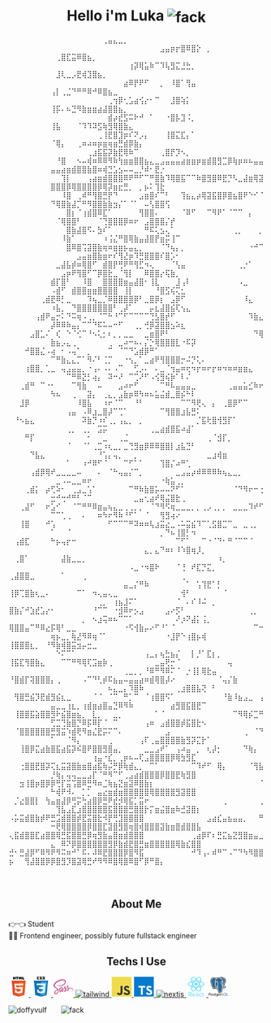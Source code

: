 ## <h1 align='center'>Hello i'm Luka <img align="center" alt="fack" width="60" src="https://media.tenor.com/5scjum_BlMMAAAAi/man-face-roblox.gif"></h1>

<div  align="center">
  ⠀⠀⠀⠀⠀⠀⠀⠀⠀⠀⠀⠀⠀⠀⠀⠀⠀⠀⢀⣤⣄⣀⡀⠀⠀⠀⠀⠀⠀⠀⠀⠀⠀⠀⠀⠀⠀⠀⠀⠀⠀⠀⠀⠀⠀⠀⠀⠀⠀⠀⠀⠀⠀⠀⠀⠀⠀⠀⠀⠀⠀⠀⠀⠀⠀⠀⠀⠀⠀⠀⠀⠀⠀⠀⣠⣤⡶⡖⣿⠿⣿⡕⠀⡀⠀⠀⠀⠀⠀⠀
⠀⠀⠀⠀⠀⠀⠀⠀⠀⢀⣿⣏⣭⠿⣿⣦⡀⠀⠀⠀⠀⠀⠀⠀⠀⠀⠀⠀⠀⠀⠀⠀⠀⠀⠀⠀⠀⠀⠀⠀⠀⠀⠀⠀⠀⠀⠀⠀⠀⠀⠀⠀⠀⠀⠀⠀⠀⠀⠀⠀⠀⠀⠀⠀⢰⡽⢿⣥⠷⠉⠹⢧⣻⣍⣘⣓⡀⠀⠀⠀⠀⠀
⠀⠀⠀⠀⠀⠀⠀⠀⠀⣸⢇⣀⡠⣟⢾⣹⣿⣦⡀⠀⠀⠀⠀⠀⠀⠀⠀⠀⠀⠀⠀⠀⠀⠀⠀⠀⠀⠀⠀⠀⠀⠀⠀⠀⠀⠀⠀⠀⠀⠀⠀⠀⠀⠀⠀⠀⠀⠀⠀⠀⠀⠀⠀⣴⠿⡟⠟⠋⠀⠀⡀⠀⠸⣿⠁⢻⣤⠀⠀⠀⠀⠀
⠀⠀⠀⠀⠀⠀⠀⠀⢠⡇⢀⣈⠙⠛⠛⠿⠚⠿⣿⣦⣀⠀⠀⠀⠀⠀⠀⠀⠀⠀⠀⠀⠀⠀⠀⠀⠀⠀⠀⠀⠀⠀⠀⠀⠀⠀⠀⠀⠀⠀⠀⠀⠀⠀⠀⠀⠀⠀⠀⠀⢀⢲⡿⢂⣡⣴⢪⡔⠂⠉⠀⠀⣸⣿⢵⡅⠀⠀⠀⠀⠀⠀
⠀⠀⠀⠀⠀⠀⠀⠀⢸⡯⠄⠦⣙⠻⣷⣶⣶⣴⣼⣿⣿⣦⡀⠀⠀⠀⠀⠀⠀⠀⠀⠀⠀⠀⠀⠀⠀⠀⠀⠀⠀⠀⠀⠀⠀⠀⠀⠀⠀⠀⠀⠀⠀⠀⠀⠀⠀⠀⠀⠀⣾⡴⣞⣫⠭⠗⠚⠀⠁⠀⠀⠐⣿⡧⣹⠨⡀⠀⠀⠀⠀⠀
⠀⠀⠀⠀⠀⠀⠀⠀⢸⣧⠀⠀⠀⠈⠹⠹⠽⣫⢷⣻⢿⣿⣷⣄⠀⠀⠀⠀⠀⠀⠀⠀⠀⠀⠀⠀⠀⠀⠀⠀⠀⠀⠀⠀⠀⠀⠀⠀⠀⠀⠀⠀⠀⠀⠀⠀⠀⠀⢀⢸⣟⣿⣹⡶⠎⠝⡠⡄⠀⠀⠀⢸⣿⣍⣏⡄⠁⠀⠀⠀⠀⠀
⠀⠀⠀⠀⠀⠀⠀⠀⠈⢿⡄⠀⠀⢀⠶⠴⠶⡶⣶⢶⣶⣛⣾⡿⣷⡄⠀⠀⠀⠀⠀⠀⠀⠀⠀⠀⠀⠀⠀⠀⠀⠀⠀⠀⠀⠀⠀⠀⠀⠀⠀⠀⠀⠀⠀⠀⢀⣰⣯⣯⡽⣷⣟⢿⠷⠉⠀⠀⠀⠀⢀⣿⡟⡹⠢⡀⠀⠀⠀⠀⠀⠀
⠀⠀⠀⠀⠀⠀⠀⠀⠀⠘⣿⠀⠀⠢⠤⢾⠶⠿⠿⠻⠷⢳⣶⣶⣿⣿⣦⣄⣀⣠⣤⣤⣤⣴⣶⣶⡶⣶⣾⣿⣻⣉⡿⢷⡶⠶⠦⣤⣤⣤⣤⣴⣶⣾⣿⣿⣷⣿⠶⢾⣙⣡⣢⠤⠤⣀⡘⠾⠂⣟⡐⠀⠀⠀⠀⠀⠀⠀⠀⠀⠀⠀
⠀⠀⠀⠀⠀⠀⠀⠀⠀⠀⢹⡇⠀⠀⠀⢠⣴⣶⣾⣿⣿⣿⠿⠟⠛⠋⠉⠛⣿⣷⠹⢿⣿⣯⠉⠉⠷⣿⣻⣿⠿⣟⡙⠣⣀⣼⣶⢿⣽⣿⣿⣿⡿⢿⣿⣿⣿⣿⡿⢿⡽⣶⣖⣛⡀⠀⡀⡦⠅⢹⣗⠀⠀⠀⠀⠀⠀⠀⠀⠀⠀⠀
⠀⠀⠀⠀⠀⠀⠀⠀⠀⠀⠸⣿⠀⢀⠾⠛⢻⣿⣛⡟⠙⠀⠀⠀⠀⣠⣶⣿⠎⠉⠃⠀⠀⢹⣦⣄⡴⢿⣽⣯⣿⡿⣿⣦⣿⠟⠑⠊⠈⠙⢿⣿⣷⣼⡉⠛⠻⣿⣿⣷⣷⣲⡌⠁⠈⠁⠀⠤⢣⣿⣿⢫⠀⠀⠀⠀⠀⠀⠀⠀⠀⠀
⠀⠀⠀⠀⠀⠀⠀⠀⠀⠀⠀⣿⡆⠈⢰⣾⣿⠿⣏⠁⠀⠀⠀⠀⠀⢻⣿⣿⠄⠀⠀⠀⠀⠈⠿⠋⠀⠀⠉⠻⠟⠁⠈⠉⠉⠀⡄⠀⠀⠀⠈⢿⣿⣿⠃⠀⠀⠀⠈⢙⣿⣿⣿⡿⠶⠖⠀⣠⣿⣿⣿⡌⡞⠀⠀⠀⠀⠀⠀⠀⠀⠀
⠀⠀⠀⠀⠀⠀⠀⠀⠀⠀⠀⣿⣷⣼⣿⠫⠄⣳⠎⠁⠀⠀⠀⠀⠀⠀⠛⠯⢅⣢⢄⠁⠀⠀⠀⠀⠀⠀⠀⠀⠀⠀⠀⢀⡀⠀⠀⠀⡀⠀⠀⠸⣷⠁⠀⠀⠀⠀⠀⠰⢨⣌⠛⣿⢿⣷⣤⣼⣿⡟⣶⡭⢸⠉⠀⠀⠀⠀⠀⠀⠀⠀
⠀⠀⠀⠀⠀⠀⠀⠀⠀⠀⠀⣿⠿⣿⢩⣽⣿⣷⢶⠶⣶⣶⡦⣤⣄⡀⠀⠀⠀⠈⠙⢦⡄⡀⠀⠀⠀⠀⠀⠀⠀⠀⠀⠀⠀⠀⠐⠚⠉⠀⠀⠀⠀⠀⣠⣤⣶⣿⣷⣶⠖⠎⢻⣜⡶⠹⣛⣿⣿⣿⠎⣿⡡⠂⠀⠀⠀⠀⠀⠀⠀⠀
⠀⠀⠀⠀⠀⠀⠀⠀⠀⣀⣼⣧⡾⠶⢿⣿⠋⠀⣾⣿⡟⢛⠟⠛⢻⣋⠲⢄⠀⠀⠀⠈⢣⣤⠀⠀⠀⠀⠀⠀⠀⠀⠀⠀⢀⡐⠁⠀⠀⠀⠀⣠⡶⠟⢻⣿⠋⠉⡿⣿⣗⣀⠈⢻⡇⠀⠀⠿⣿⣿⡔⢯⣷⡀⠀⠀⠀⠀⠀⠀⠀⠀
⠀⠀⠀⠀⠀⠀⠀⠀⣾⡏⣿⠃⠀⠀⠸⣿⠀⠀⣿⣿⣿⣿⣶⣤⣼⣿⠂⢸⣇⠀⠀⠀⣸⢠⠇⠀⠀⠀⠀⠀⠀⠀⠀⠀⠠⣀⠀⠀⠀⠠⣾⠋⠀⣾⣿⣿⣶⣶⣿⣿⣿⣿⠀⢸⡇⠀⠀⠀⠀⠘⣿⣫⢮⢍⣂⠀⠀⠀⠀⠀⠀⠀
⠀⠀⠀⠀⠀⠀⢀⣾⣟⠿⡃⣀⠀⠀⠀⠹⢦⣀⡈⠿⣿⣿⣿⣿⡿⠃⣀⣿⡿⡆⠀⣠⡿⠋⠀⠀⠀⠀⠀⠀⠀⠀⠀⠀⠀⠸⣄⠀⠀⠰⣧⡀⠀⠙⣿⣿⣿⣿⣿⣿⣿⠃⢀⡼⠁⠀⠀⠀⡤⣆⣼⣿⣮⢏⢢⣄⠀⠀⠀⠀⠀⠀
⠀⠀⠀⠀⠀⢠⣾⠟⣤⡒⠅⠙⠭⢶⠠⢀⡀⠈⠉⠓⠘⠉⠋⠉⠉⠉⠉⢙⣣⣿⡞⠋⠀⠀⠀⠀⠀⠀⠀⠀⠀⠀⠀⠀⠀⠀⠹⣷⣄⡼⠿⠿⠷⣤⡄⠉⠉⠙⠯⠥⠤⠒⠋⠀⠀⢀⡀⢚⡿⣽⣿⣿⣢⠵⣆⠀⠀⠀⠀⠀⠀⠀
⠀⠀⠀⠀⣠⣿⣁⠌⠀⢎⠀⠑⠈⢊⠉⠘⠢⢅⡂⠆⡀⡀⣀⣀⠀⠀⣀⣶⣿⠟⠃⠀⠀⠀⠀⠀⠀⠀⠀⠀⠀⠀⠀⠀⠀⠀⠀⠙⢿⣷⣦⡠⣄⢀⠀⠀⠀⠀⠀⠀⢀⠀⣀⠴⠒⠦⠄⡌⡑⢿⣿⣿⣿⣇⠐⠯⡽⠀⠀⠀⠀⠀
⠀⠀⠀⠚⣿⣿⣌⠠⢴⠀⠂⠠⢤⠁⠀⡀⠀⠀⠀⠉⠀⠈⠉⠙⣡⣾⡿⠛⠁⠀⠀⠀⠀⠀⠀⠀⠀⠀⠀⠀⠀⠀⠀⠀⠀⠀⠀⠀⠀⠉⠛⣷⣄⣄⡉⠁⠻⠌⠃⢈⡉⠀⠀⠐⢢⡀⠁⣀⣴⠟⢻⣿⣿⣿⡒⠬⡙⢅⠄⠀⠀⠀
⠀⠀⠀⢰⣿⣿⡀⢁⣀⠀⢤⣠⣤⣤⡀⠐⢠⠄⠠⠄⠠⠉⠀⠀⢋⡠⠄⠀⠄⣀⠈⢲⣤⠶⢖⠲⡖⠶⠖⡖⠶⠲⠶⠶⣶⣶⣄⠀⠀⠀⠀⠀⠉⠛⠿⣝⡃⢴⡄⠀⠽⠒⠜⠀⠉⢉⠜⠋⠠⢪⣻⢮⡷⠁⠇⠌⠀⠀⠀⠀⠀⠀
⠀⠀⢀⣾⠛⠀⠉⠐⠂⠀⠀⠀⠉⢻⣷⠀⠀⠤⠀⠀⠀⣠⠴⠖⠋⠀⠀⠀⠀⠉⠛⠧⣤⣤⣤⣀⠀⠀⠀⠀⠀⠀⢀⣤⣤⣥⣊⠷⠖⠳⠦⠀⠀⢀⠀⠀⣽⡄⠀⢀⣄⡀⣠⣷⡶⠿⠳⠶⠦⣥⣬⣾⣀⣿⡮⠓⠇⠀⠀⠀⠀⠀
⠀⠀⣸⡿⠀⠀⠀⠀⠀⠀⠀⠀⠀⠸⣿⣧⠀⠀⠰⠖⠈⠉⠀⠀⠘⠃⠀⠀⠀⠀⠀⠀⠀⠉⠉⠻⢟⢄⠀⡄⠀⢀⣿⡿⠋⠉⠀⠀⠀⠀⠀⠀⢠⣤⠀⠠⠿⣰⣀⣿⡼⠉⢉⠁⠀⠀⠀⠀⠀⠀⠉⢻⣿⣿⣰⣧⣛⠅⠀⠀⠀⠀
⠀⠘⠢⣦⣄⠀⠀⠀⠀⠀⠀⠀⠀⠀⠽⣷⡙⠰⠎⢀⡀⢠⣄⡀⠀⡀⠀⠀⠀⠀⠀⠀⠀⠀⠀⠀⡈⣯⢗⣿⢺⣻⡏⠁⠀⠀⠀⠀⠀⠀⠀⠀⢀⡀⠀⢀⡀⠀⣩⡭⠀⠀⠀⠀⠀⠀⠀⠀⢀⣀⣴⣾⣿⣯⠴⣼⠁⠀⠀⠀⠀⠀
⠀⠀⠀⠛⡏⠀⠀⠀⠀⠀⠀⠀⠀⠀⠀⠂⠀⠀⣀⠀⠀⢀⣈⠀⠀⠀⠀⠀⠀⠀⠀⠀⠀⠀⠀⠀⠀⠀⢀⠈⣺⡏⡀⠀⠀⠀⠀⠀⠀⠀⠀⠀⠈⠀⠀⠈⠁⢀⣉⠰⢆⣀⡀⣀⢙⣻⣶⡿⠿⠿⣿⣿⡇⣰⣧⣙⠃⠀⠀⠀⠀⠀
⠀⠀⠀⠀⠙⣧⣄⠀⠀⠀⠀⠀⠀⠀⠀⠀⠀⠘⢡⡄⢤⡀⠀⠀⡀⠀⠀⠀⠀⠀⠀⠀⠀⠀⠀⠀⠀⠀⣀⣰⢾⣶⠀⠀⠀⠀⠀⠀⠀⠀⠀⠀⠁⠀⠀⠰⠚⠿⠋⠈⠀⠀⠀⠉⠋⠁⠁⠀⠀⠀⢹⣿⡌⠴⠛⢁⠀⠀⠀⠀⠀⠀
⠀⠀⠀⠀⢠⣾⡿⢿⠞⣀⣀⣀⣀⠤⠀⠀⠀⠄⠀⠈⠓⢤⣤⡌⠉⡀⠀⠀⠀⠀⠀⠀⣀⣠⣤⡴⠾⠿⠿⠿⠷⢦⣄⣀⡀⠀⠀⠀⠀⠀⣀⠠⠤⣀⣀⠶⠖⠀⠀⠀⠀⠀⠀⠀⠀⠀⠀⠀⠀⠀⠐⢷⣥⢀⡀⠀⠀⠀⠀⠀⠀⠀
⠀⠀⠀⢀⣾⡅⠀⡴⢋⠵⠂⠀⢀⣠⣀⢡⠁⠀⠀⠀⠀⠀⠀⠉⠛⠷⣷⣿⡥⠤⠤⠝⠋⠁⠀⠀⠀⠀⠀⠀⠀⠀⠀⠈⠙⠻⠖⠒⢐⣒⠚⢒⠚⠛⠃⠈⠉⠀⠀⠀⠀⠀⠀⠀⠀⣀⣤⢂⣴⠞⢿⣬⣿⣗⢀⠀⠀⠀⠀⠀⠀⠀
⠀⠀⢀⣼⠋⠀⠀⠖⣡⠊⠀⠀⠈⠉⠛⠛⠿⣶⣤⢦⣄⣀⢀⢀⡀⡀⠀⠈⠙⠻⠫⢶⣀⣀⣀⡀⡀⢀⡠⢀⡀⡀⠀⣀⣀⣀⠹⠞⠋⠉⠉⢁⢀⠀⠀⠄⠀⠀⠶⠳⠖⠻⠷⠘⠋⠁⠀⠈⠀⠀⢻⣻⢴⠔⠀⠀⠀⠀⠀⠀⠀⠀
⠀⠀⢸⣿⠀⠀⠀⠚⢡⠀⠀⠀⠀⠀⠀⠀⠀⠀⠀⠋⠉⠉⠉⠛⠽⠶⠶⢧⣰⣭⣔⣀⠠⠥⣭⣮⠹⠉⢁⣫⣿⣉⠉⣀⠀⣀⢀⡀⠀⠁⠀⠀⠈⠀⠀⠀⠀⠀⠀⠀⠀⠀⠀⠀⠀⠀⠀⠀⠀⠀⡀⠙⠦⢸⣿⡃⠲⠀⠀⠀⠀⠀
⠀⢠⣾⣏⠀⠀⠀⠀⠓⡦⢤⡖⠒⠀⠀⠀⠀⠀⠀⠀⠀⠀⠀⠀⠀⠀⠀⠀⠀⠀⠀⠀⠉⠋⠁⠀⠀⠉⠐⠈⠙⠂⠛⠈⠉⠉⠈⠀⠀⠀⠀⠀⠀⠀⠀⠀⠀⠀⠀⠀⠀⠀⠀⠀⠀⠀⠀⣄⡀⣄⠙⠶⠆⠸⠱⣿⢶⡸⡀⠀⠀⠀
⠀⢀⣿⠁⠀⠀⠀⠀⠀⠀⣼⣷⣀⣀⡀⠀⠀⠀⠀⠀⠀⠀⠀⠀⠀⠀⠀⠀⠀⠀⠀⠀⠀⠀⠀⠀⠀⠀⠀⠀⠰⡀⠀⠀⠀⠀⠀⠀⠀⠀⠀⠀⠀⠀⠀⠀⠀⠀⠀⠀⠀⠀⠀⠀⠠⣀⠐⠲⣿⠗⠀⠀⠀⠈⢘⠀⠞⣏⡙⣍⡀⠀
⢀⣼⣿⣿⣀⠀⠀⠀⠀⠀⠁⠀⠀⠀⢀⠀⠀⠀⠀⠀⠀⠀⠀⠀⠀⠀⠀⠀⠀⠀⠀⠀⠀⢀⠀⠀⠀⠀⠀⠀⠀⠀⠀⠀⠀⠀⠀⠀⠀⠀⠀⠀⠀⠀⠀⠀⠀⠀⠀⠀⠀⠀⠀⣤⣀⡌⠛⠷⠀⠀⠀⠀⠀⠀⠀⠁⠀⢡⢹⣟⠁⡃
⢸⡿⢉⣿⣷⢆⣀⠄⠀⠀⠀⠀⠀⠉⠁⠀⠲⢄⣤⢄⣀⠀⠀⠀⠀⠀⠀⠀⠀⠀⠀⠀⠀⢺⠃⠀⠀⠀⠀⠀⠀⠈⠀⠀⠀⠀⠀⠀⠀⠀⠀⠀⠀⠀⠀⠀⠀⠀⢀⡀⠀⢰⣦⣸⠍⠁⠀⠀⠀⠀⠀⠀⠀⠈⠀⠄⠎⠸⠬⠀⡀⠀
⣿⣷⡌⠚⣱⣞⣡⡔⠂⠀⠀⠀⠀⠀⠀⠀⠘⠉⠉⠀⠐⣺⠿⠖⡢⣠⠀⠀⠀⠀⣠⠔⡫⠃⠀⠀⠀⠀⠀⠀⠀⠀⠀⠀⠀⠀⢀⡀⠀⠀⠀⠀⠀⠀⠀⡀⠀⠢⣰⢭⠶⠦⠉⠉⠁⠀⠀⠀⠀⠀⠀⠀⠀⠜⡰⠝⣼⡅⢨⡀⠀⠀
⢿⣿⣿⣤⠉⠛⠿⣔⡯⢿⠃⣀⣀⠀⠀⠀⠀⠀⠀⠀⠀⠀⠐⠫⢺⣷⡤⠔⠋⠘⠁⠈⠀⠀⠀⠀⠀⠀⠀⠀⠀⠀⠀⠀⠀⠀⠀⠉⠒⢶⡦⣀⡀⢷⣜⠻⠿⢶⠈⠁⠀⠀⠀⠀⠀⠀⠀⠀⠀⠀⠀⠐⣸⡟⠑⢰⣿⡦⢾⠀⠀⠀
⢸⣿⣿⣿⣆⡀⠀⠘⠻⣷⢾⣿⣭⣲⡤⣒⣀⠀⠀⠀⠀⠀⠀⠀⠀⠀⠀⠀⠀⠀⠀⠀⠀⠀⠀⠀⠀⠀⠀⠀⠀⠀⠀⠀⠀⠀⠀⠀⠀⠀⠑⠍⠉⠁⠀⠀⠀⠀⠀⠀⠀⠀⠀⠀⠀⠀⠀⢠⣀⡄⢦⣓⣦⡌⠀⠀⡇⡘⠁⣏⡆⡀
⢸⣯⣏⢻⣿⣷⣄⠀⠀⠀⠉⠉⠛⠻⢿⢏⣩⣶⡷⢀⠀⠀⠀⠀⠀⠀⠀⠀⣀⣤⢟⡒⠈⠀⠀⠀⠀⠀⠀⠀⠀⠀⢤⠀⠀⠀⠀⠀⠀⠀⠀⠀⠀⠀⠀⠀⠀⠀⠀⠀⠀⠀⠀⢀⣀⡀⡀⠘⠿⠛⠻⠿⠍⠈⠀⡐⢸⡇⢿⣗⣤⠀
⠘⣿⣾⡏⢽⣿⣿⣿⡄⢀⠀⠀⠀⠀⠠⠉⠙⢃⡾⠯⣦⣤⠤⣤⣤⣴⠶⣾⢿⣿⡼⠔⠀⠀⠀⠀⠀⠀⠀⠀⠈⢤⡌⣷⠀⠀⠀⠀⠀⠀⠀⠀⠀⠀⠀⠀⠀⠀⠀⠀⠦⣄⣀⡄⠹⣿⠷⠀⠀⠀⠀⠀⠀⢀⣰⣿⣿⣧⢝⠀⠃⠀
⠀⢻⣿⣛⣮⡹⣟⣾⣻⣮⣆⣀⠀⠀⠀⠀⠈⠈⠀⠈⠉⠀⠛⡁⠉⠀⠈⢰⣿⣿⠫⠁⠀⠀⠀⠀⠀⠀⠀⠀⠀⠘⣷⠸⣦⣠⣀⠀⢠⣤⣀⣀⢰⣆⡀⢰⣾⣶⣴⣿⣤⣙⠿⠻⠷⠀⠀⠀⠀⠀⠀⠀⣴⣻⣿⣯⣿⣟⠉⠀⠀⠀
⠀⢸⣿⣿⣯⣵⣿⣿⣻⠗⣮⣿⣶⣦⡀⠀⣇⡀⠀⠀⣀⡀⠀⠀⠀⠀⠀⠀⠁⠈⠀⠀⠀⠀⠀⠀⠀⠀⠀⠀⠀⠀⠀⠉⠻⢿⡮⣉⠛⢋⣉⢙⣷⣿⡙⠿⡯⠿⡏⠈⠀⠉⠀⠀⠀⠀⠀⢠⠶⠀⣠⣾⣿⣿⡾⣯⣿⣗⠢⠀⠀⠀
⠀⠈⣿⣿⣿⣿⣿⣿⣛⣻⣭⠱⣾⢟⠻⣶⣌⣟⡭⠍⠉⠄⠀⠀⠀⠀⠀⠀⠀⠀⣠⠀⠀⠀⠀⠀⠀⠀⠀⠀⠀⠀⠀⠀⠀⢀⠀⠈⠙⠁⠀⠀⠈⠻⡄⠀⠀⠀⠀⠀⢀⠀⠀⠀⠀⠀⢠⠏⢀⣤⣿⣿⣿⣿⣷⣻⡽⣍⡗⠁⠀⠀
⠀⠀⢸⣿⡿⣍⣴⣷⣿⣯⣴⣯⡽⠮⣿⠟⣿⣿⣻⣿⣤⡀⠀⠀⠀⠀⣀⣀⣠⠞⠁⠀⢠⠴⣤⠀⡀⠀⢆⡼⡂⠀⠀⠀⠀⠙⢷⡄⠀⠀⠀⠀⠀⠀⠀⠀⠀⢰⣤⠐⣎⡀⢀⡶⠦⠤⢏⣠⣿⣿⣿⣿⡿⢿⣳⣻⣏⠀⠀⠀⠀⠀
⠀⠀⢐⣿⣿⣟⣿⡽⢍⣆⣭⣽⣿⣷⣶⣿⣴⣯⢷⡬⡛⡿⢷⣾⣄⡀⠀⠉⠁⠀⠀⠀⠀⠀⠀⠉⠹⠞⠋⠀⢿⡄⠀⠀⠀⠀⠈⢻⣧⡘⢷⡄⢤⢤⣀⣀⣠⡏⠈⠛⠻⠉⠋⢀⣠⣴⣾⣿⣿⣿⡿⣿⣿⣟⢷⣻⣿⠀⠀⠀⠀⠀
⠀⠀⣲⢸⣿⡶⣿⡿⡿⢛⡏⣭⢩⣿⠿⣛⠻⠶⣈⢷⣦⣝⣶⣽⠿⣿⣷⡆⠀⠀⠀⠀⠀⠀⠀⠀⠀⠀⠀⠀⠀⠀⠀⠀⠀⠀⠀⠀⠈⠓⢾⠟⠺⠄⠀⡁⡁⠀⣤⣔⣶⣾⣶⣿⣿⣿⣿⣿⢿⣿⣿⣿⣿⣻⣽⣿⣿⠀⠀⠀⠀⠀
⠀⡈⣔⣿⣿⡇⠀⢳⣤⣶⣼⡿⢛⡭⢓⣴⣿⡿⣛⠟⣞⡺⢿⣯⡁⣭⠖⠀⠀⠀⠀⠀⠀⠀⠀⠀⠀⠀⠀⠀⠀⢀⠀⠀⠀⠀⠀⠀⢀⠀⢹⣧⣠⣏⣰⣿⣿⣿⣿⣿⣯⣿⣿⣿⣛⣿⣿⡗⡍⣶⣬⣿⣶⠷⣚⣽⣿⡆⠀⠀⠀⠀
⠠⡥⣭⣾⣿⣷⡾⠟⣛⣩⣾⣿⣿⡾⣟⣭⣿⣗⠺⡟⢛⣹⣿⣿⣿⣿⠀⠀⠀⠀⠀⠀⠀⠀⠀⠀⠀⠀⣠⣴⣎⣤⣦⣤⣤⡀⠀⠀⠛⠒⢟⢿⣿⣿⣿⣿⡿⣿⣿⣏⣽⣿⣻⣿⢶⣿⢾⣿⣿⣿⣽⣷⣶⣿⣾⣿⣿⣧⠀⠀⠀⠀
⢄⣯⣾⣿⣿⣏⣴⣿⣿⢿⣛⣯⣿⣿⣛⡿⢶⣻⣷⣤⣿⣶⣾⣿⣿⣿⠀⠀⠀⠀⠀⠀⠀⠀⠀⢀⣴⡿⠏⠆⣛⣍⣦⣝⣻⣿⣶⣤⣀⣄⠀⠿⠝⡿⣿⣿⣿⣿⣿⣿⣻⡿⣷⣾⣟⣿⣛⣶⣿⣿⣿⣿⣿⢿⣷⣎⣿⣿⠀⠀⠀⠀
⣚⠂⣛⣼⡿⠋⠿⠻⠟⠻⠭⠶⠚⠁⠯⠄⠼⠿⣟⣿⣿⣿⡿⣿⠻⣯⠀⠀⠀⠀⠀⠀⠀⠀⠀⠚⠹⢠⠄⠾⠛⠉⠠⠉⠙⠳⠻⣿⣿⡦⠀⠀⢻⣼⣿⣿⡿⡿⣿⣻⡹⣿⣽⢿⣛⠞⠻⠻⠿⣿⢿⣿⠿⣿⠋⡿⠛⣿⡄⠀⠀⠀⠀⠀⠀⠀⠀⠀⠀⠀⠀⠀⠀⠀⠀⠀⠀⠀⠀⠀⠀⠀⠀⠀⠀⠀⠀⠀⠀⠀⠀⠀⠀⠀⠀⠀⠀⠀⠀⠀⠀⠀⠀⠀⠀⠀⠀⠀⠀⠀⠀⠀⠀⠀⠀⠀⠀⠀⠀⠀⠀⠀⠀⠀⠀⠀⠀⠀⠀⠀⠀⠀⠀⠀⠀⠀⠀⠀⠀⠀⠀⠀⠀⠀⠀⠀⠀⠀⠀⠀
</div>

<h2 align="center">About Me</h2>
<div>
👉👈 Student <br>
🤏🤏 Frontend engineer, possibly future fullstack engineer
</div>

<h2 align="center">Techs I Use</h2>

<p align="left"> 
  <a href="https://www.w3.org/html/" target="_blank" rel="noreferrer"> <img src="https://raw.githubusercontent.com/devicons/devicon/master/icons/html5/html5-original-wordmark.svg" alt="html5" width="40" height="40"/> </a> 
  <a href="https://www.w3schools.com/css/" target="_blank" rel="noreferrer"> <img src="https://raw.githubusercontent.com/devicons/devicon/master/icons/css3/css3-original-wordmark.svg" alt="css3" width="40" height="40"/> </a>
  <a href="https://sass-lang.com" target="_blank" rel="noreferrer"> <img src="https://raw.githubusercontent.com/devicons/devicon/master/icons/sass/sass-original.svg" alt="sass" width="40" height="40"/> </a> 
  <a href="https://tailwindcss.com/" target="_blank" rel="noreferrer"> <img src="https://www.vectorlogo.zone/logos/tailwindcss/tailwindcss-icon.svg" alt="tailwind" width="40" height="40"/> </a> 
  <a href="https://developer.mozilla.org/en-US/docs/Web/JavaScript" target="_blank" rel="noreferrer"> <img src="https://raw.githubusercontent.com/devicons/devicon/master/icons/javascript/javascript-original.svg" alt="javascript" width="40" height="40"/> </a> 
  <a href="https://www.typescriptlang.org/" target="_blank" rel="noreferrer"> <img src="https://raw.githubusercontent.com/devicons/devicon/master/icons/typescript/typescript-original.svg" alt="typescript" width="40" height="40"/> </a> 
  <a href="https://nextjs.org/" target="_blank" rel="noreferrer"> <img src="https://cdn.worldvectorlogo.com/logos/nextjs-2.svg" alt="nextjs" width="40" height="40"/> </a> 
  <a href="https://reactjs.org/" target="_blank" rel="noreferrer"> <img src="https://raw.githubusercontent.com/devicons/devicon/master/icons/react/react-original-wordmark.svg" alt="react" width="40" height="40"/> </a> 
  <a href="https://www.postgresql.org" target="_blank" rel="noreferrer"> <img src="https://raw.githubusercontent.com/devicons/devicon/master/icons/postgresql/postgresql-original-wordmark.svg" alt="postgresql" width="40" height="40"/> </a> 
</p>

<p><img align="left" src="https://github-readme-stats.vercel.app/api/top-langs?username=doffyvulf&show_icons=true&locale=en&layout=compact" alt="doffyvulf" /></p>


<img align="right" alt="fack" width="400" src="https://media4.giphy.com/media/v1.Y2lkPTc5MGI3NjExbmhlOTZ4Z3BybGliamhubzR6djExZGFvbTR2ZWc5eGQxZHV6dDF4YyZlcD12MV9pbnRlcm5hbF9naWZfYnlfaWQmY3Q9Zw/MUwmTGqyX5Q0NPgAgC/giphy.gif">
